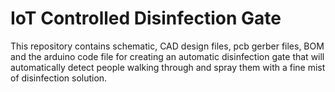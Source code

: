 # IoT Controlled Disinfection Gate

This repository contains schematic, CAD design files, pcb gerber files, BOM and the arduino code file for creating an automatic disinfection gate that will automatically detect people walking through and spray them with a fine mist of disinfection solution.
